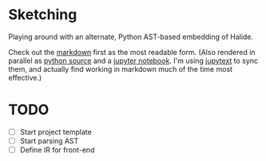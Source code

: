 # Sketching
Playing around with an alternate, Python AST-based embedding of Halide.

Check out the [markdown](sketching.md) first as the most readable form.
(Also rendered in parallel as [python source](sketching.py) and a [jupyter notebook](sketching.ipynb). I'm using [jupytext](https://jupytext.readthedocs.io) to sync them, and actually find working in markdown much of the time most effective.)

# TODO
- [ ] Start project template
- [ ] Start parsing AST
- [ ] Define IR for front-end
